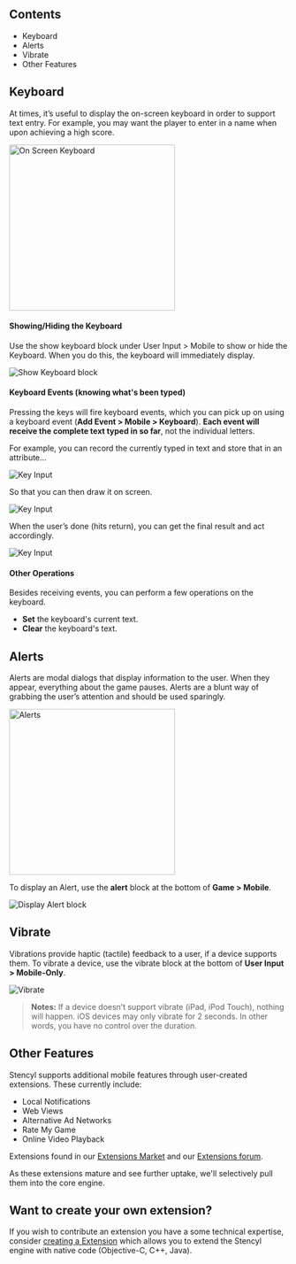 ## Contents

* Keyboard
* Alerts
* Vibrate
* Other Features
 

## Keyboard

At times, it’s useful to display the on-screen keyboard in order to support text entry. For example, you may want the player to enter in a name when upon achieving a high score.

<img src="http://static.stencyl.com/help/images/mobile-features-1.png" alt="On Screen Keyboard" style="width:300px;"/>

#### Showing/Hiding the Keyboard
Use the show keyboard block under User Input > Mobile to show or hide the Keyboard. When you do this, the keyboard will immediately display.

![Show Keyboard block](http://static.stencyl.com/help/images/mobile-features-2.png)

#### Keyboard Events (knowing what's been typed)
Pressing the keys will fire keyboard events, which you can pick up on using a keyboard event (**Add Event > Mobile > Keyboard**). **Each event will receive the complete text typed in so far**, not the individual letters.

For example, you can record the currently typed in text and store that in an attribute...

![Key Input](http://static.stencyl.com/help/images/mobile-features-3.png)

So that you can then draw it on screen.

![Key Input](http://static.stencyl.com/help/images/mobile-features-4.png)

When the user’s done (hits return), you can get the final result and act accordingly.

![Key Input](http://static.stencyl.com/help/images/mobile-features-5.png)

#### Other Operations
Besides receiving events, you can perform a few operations on the keyboard.

* **Set** the keyboard's current text.
* **Clear** the keyboard's text.
 

## Alerts

Alerts are modal dialogs that display information to the user. When they appear, everything about the game pauses. Alerts are a blunt way of grabbing the user’s attention and should be used sparingly.

<img src="http://static.stencyl.com/help/images/mobile-features-6.png" alt="Alerts" style="width:300px;"/>

To display an Alert, use the **alert** block at the bottom of **Game > Mobile**.

![Display Alert block](http://static.stencyl.com/help/images/mobile-features-7.png)


## Vibrate

Vibrations provide haptic (tactile) feedback to a user, if a device supports them. To vibrate a device, use the vibrate block at the bottom of **User Input > Mobile-Only**.

![Vibrate](http://static.stencyl.com/help/images/mobile-features-8.png)

> **Notes:** If a device doesn’t support vibrate (iPad, iPod Touch), nothing will happen. iOS devices may only vibrate for 2 seconds. In other words, you have no control over the duration.
 

## Other Features

Stencyl supports additional mobile features through user-created extensions. These currently include:

* Local Notifications
* Web Views
* Alternative Ad Networks
* Rate My Game
* Online Video Playback

Extensions found in our [Extensions Market](http://www.stencyl.com/developers/market/) and our [Extensions forum](http://community.stencyl.com/index.php/board,70.0.html).

As these extensions mature and see further uptake, we'll selectively pull them into the core engine.

## Want to create your own extension?

If you wish to contribute an extension you have a some technical expertise, consider [creating a Extension](http://www.stencyl.com/help/view/how-to-create-engine-extension/) which allows you to extend the Stencyl engine with native code (Objective-C, C++, Java).

